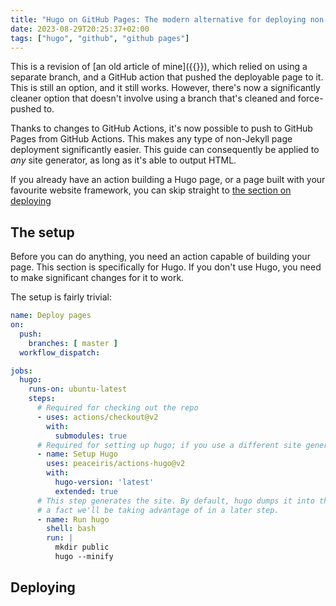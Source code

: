 ```yaml
---
title: "Hugo on GitHub Pages: The modern alternative for deploying non-jekyll pages to GitHub Pages"
date: 2023-08-29T20:25:37+02:00
tags: ["hugo", "github", "github pages"]
---
```


This is a revision of [an old article of mine]({{<ref path="/posts/2021-07-18-hugo-on-github-pages.md">}}), which relied on using a separate branch, and a GitHub action that pushed the deployable page to it. This is still an option, and it still works. However, there's now a significantly cleaner option that doesn't involve using a branch that's cleaned and force-pushed to.

Thanks to changes to GitHub Actions, it's now possible to push to GitHub Pages from GitHub Actions. This makes any type of non-Jekyll page deployment significantly easier. This guide can consequently be applied to _any_ site generator, as long as it's able to output HTML. 

If you already have an action building a Hugo page, or a page built with your favourite website framework, you can skip straight to [the section on deploying](#deploying)

## The setup

Before you can do anything, you need an action capable of building your page. This section is specifically for Hugo. If you don't use Hugo, you need to make significant changes for it to work.

The setup is fairly trivial:
```yaml
name: Deploy pages
on:
  push:
    branches: [ master ]
  workflow_dispatch:

jobs:
  hugo:
    runs-on: ubuntu-latest
    steps:
      # Required for checking out the repo
      - uses: actions/checkout@v2
        with:
          submodules: true
      # Required for setting up hugo; if you use a different site generator, this needs to be changed.
      - name: Setup Hugo
        uses: peaceiris/actions-hugo@v2
        with:
          hugo-version: 'latest'
          extended: true
      # This step generates the site. By default, hugo dumps it into the `<root>/public` directory,
      # a fact we'll be taking advantage of in a later step.
      - name: Run hugo
        shell: bash
        run: |
          mkdir public 
          hugo --minify
```

## Deploying
